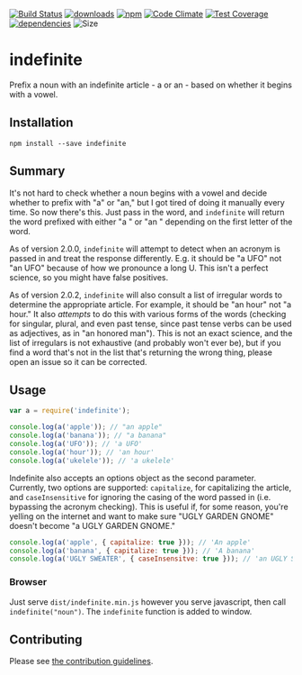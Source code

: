 [![Build Status](https://travis-ci.org/tandrewnichols/indefinite.png)](https://travis-ci.org/tandrewnichols/indefinite) [![downloads](http://img.shields.io/npm/dm/indefinite.svg)](https://npmjs.org/package/indefinite) [![npm](http://img.shields.io/npm/v/indefinite.svg)](https://npmjs.org/package/indefinite) [![Code Climate](https://codeclimate.com/github/tandrewnichols/indefinite/badges/gpa.svg)](https://codeclimate.com/github/tandrewnichols/indefinite) [![Test Coverage](https://codeclimate.com/github/tandrewnichols/indefinite/badges/coverage.svg)](https://codeclimate.com/github/tandrewnichols/indefinite) [![dependencies](https://david-dm.org/tandrewnichols/indefinite.png)](https://david-dm.org/tandrewnichols/indefinite) ![Size](https://img.shields.io/badge/size-2kb-brightgreen.svg)

# indefinite

Prefix a noun with an indefinite article - a or an - based on whether it begins with a vowel.

## Installation

`npm install --save indefinite`

## Summary

It's not hard to check whether a noun begins with a vowel and decide whether to prefix with "a" or "an," but I got tired of doing it manually every time. So now there's this. Just pass in the word, and `indefinite` will return the word prefixed with either "a " or "an " depending on the first letter of the word.

As of version 2.0.0, `indefinite` will attempt to detect when an acronym is passed in and treat the response differently. E.g. it should be "a UFO" not "an UFO" because of how we pronounce a long U. This isn't a perfect science, so you might have false positives.

As of version 2.0.2, `indefinite` will also consult a list of irregular words to determine the appropriate article. For example, it should be "an hour" not "a hour." It also _attempts_ to do this with various forms of the words (checking for singular, plural, and even past tense, since past tense verbs can be used as adjectives, as in "an honored man"). This is not an exact science, and the list of irregulars is not exhaustive (and probably won't ever be), but if you find a word that's not in the list that's returning the wrong thing, please open an issue so it can be corrected.

## Usage

```js
var a = require('indefinite');

console.log(a('apple')); // "an apple"
console.log(a('banana')); // "a banana"
console.log(a('UFO')); // 'a UFO'
console.log(a('hour')); // 'an hour'
console.log(a('ukelele')); // 'a ukelele'
```

Indefinite also accepts an options object as the second parameter. Currently, two options are supported: `capitalize`, for capitalizing the article, and `caseInsensitive` for ignoring the casing of the word passed in (i.e. bypassing the acronym checking). This is useful if, for some reason, you're yelling on the internet and want to make sure "UGLY GARDEN GNOME" doesn't become "a UGLY GARDEN GNOME."

```js
console.log(a('apple', { capitalize: true })); // 'An apple'
console.log(a('banana', { capitalize: true })); // 'A banana'
console.log(a('UGLY SWEATER', { caseInsensitve: true })); // 'an UGLY SWEATER'
```

### Browser

Just serve `dist/indefinite.min.js` however you serve javascript, then call `indefinite("noun")`. The `indefinite` function is added to window.

## Contributing

Please see [the contribution guidelines](contributing.md).
